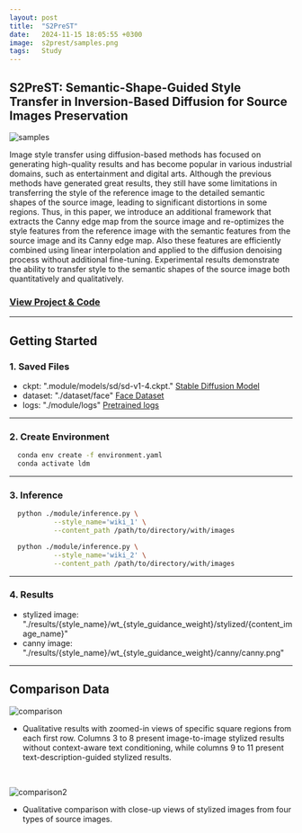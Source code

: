 ```yaml
---
layout: post
title:  "S2PreST"
date:   2024-11-15 18:05:55 +0300
image:  s2prest/samples.png
tags:   Study
---
```

## S2PreST: Semantic-Shape-Guided Style Transfer in Inversion-Based Diffusion for Source Images Preservation

<img src="{{ site.baseurl }}/images/s2prest/samples.png" alt="samples" class="responsive-image">

Image style transfer using diffusion-based methods has focused on generating high-quality results and has become popular in various industrial domains, such as entertainment and digital arts. Although the previous methods have generated great results, they still have some limitations in
transferring the style of the reference image to the detailed semantic shapes of the source image, leading to significant distortions in some regions. Thus, in this paper, we introduce an additional framework that extracts the Canny edge map from the source image and re-optimizes the style features from the reference image with the semantic features from the source image and its Canny edge map. Also these features are efficiently combined using linear interpolation and applied to the diffusion denoising process without additional fine-tuning. Experimental results demonstrate the ability to transfer style to the semantic shapes of the source image both quantitatively and qualitatively.

### [View Project & Code](https://github.com/ssoojeong/S2PreST.git)

---

## Getting Started
### 1. Saved Files
- ckpt: ".module/models/sd/sd-v1-4.ckpt." [Stable Diffusion Model](https://huggingface.co/CompVis/stable-diffusion-v-1-4-original/resolve/main/sd-v1-4.ckpt)
- dataset: "./dataset/face" [Face Dataset](https://www.kaggle.com/datasets/tapakah68/face-segmentation?resource=download)
- logs: "./module/logs" [Pretrained logs](https://drive.google.com/drive/folders/1dpzxAPRQE__UuQahH2jSu-JXVcmlAQTW?usp=sharing)

---

### 2. Create Environment
  ```sh
    conda env create -f environment.yaml
    conda activate ldm
  ```

---

### 3. Inference

  ```sh
    python ./module/inference.py \
             --style_name='wiki_1' \
             --content_path /path/to/directory/with/images
  ```

  ```sh
    python ./module/inference.py \
             --style_name='wiki_2' \
             --content_path /path/to/directory/with/images
  ```

---

### 4. Results

- stylized image: "./results/{style_name}/wt_{style_guidance_weight}/stylized/{content_image_name}"
- canny image: "./results/{style_name}/wt_{style_guidance_weight}/canny/canny.png"

---

## Comparison Data
<img src="{{ site.baseurl }}/images/s2prest/comparison.jpg" alt="comparison" class="responsive-image">

- Qualitative results with zoomed-in views of specific square regions from each first row. Columns 3 to 8 present image-to-image stylized results without context-aware text conditioning, while columns 9 to 11 present text-description-guided stylized results.

<p><br></p> <!-- 줄바꿈 추가 -->

<img src="{{ site.baseurl }}/images/s2prest/comparison2.png" alt="comparison2" class="responsive-image">


- Qualitative comparison with close-up views of stylized images from four types of source images.

